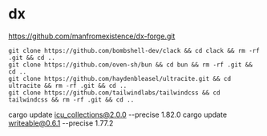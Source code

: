 # dx
https://github.com/manfromexistence/dx-forge.git

```
git clone https://github.com/bombshell-dev/clack && cd clack && rm -rf .git && cd ..
git clone https://github.com/oven-sh/bun && cd bun && rm -rf .git && cd ..
git clone https://github.com/haydenbleasel/ultracite.git && cd ultracite && rm -rf .git && cd ..
git clone https://github.com/tailwindlabs/tailwindcss && cd tailwindcss && rm -rf .git && cd ..
```

cargo update icu_collections@2.0.0 --precise 1.82.0
cargo update writeable@0.6.1 --precise 1.77.2


